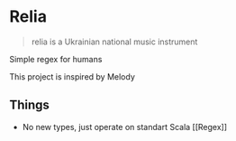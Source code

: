 # Relia

> relia is a Ukrainian national music instrument

Simple regex for humans

This project is inspired by Melody

## Things
- No new types, just operate on standart Scala [[Regex]]
